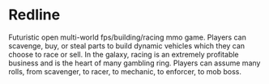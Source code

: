 # Redline

Futuristic open multi-world fps/building/racing mmo game. Players can scavenge, buy, or steal parts to build dynamic vehicles which they can choose to race or sell. In the galaxy, racing is an extremely profitable business and is the heart of many gambling ring. Players can assume many rolls, from scavenger, to racer, to mechanic, to enforcer, to mob boss.
